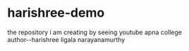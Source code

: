 # harishree-demo
the repository i am creating by seeing youtube apna college
<br>
author--harishree ligala narayanamurthy
